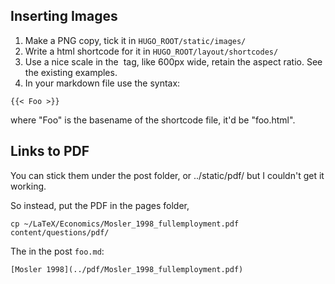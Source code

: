 ## Inserting Images

1. Make a PNG copy, tick it in `HUGO_ROOT/static/images/`
2. Write a html shortcode for it in `HUGO_ROOT/layout/shortcodes/`
3. Use a nice scale in the <img> tag, like 600px wide, retain the aspect ratio. See the existing examples.
4. In your markdown file use the syntax:
```
{{< Foo >}}
```
where "Foo" is the basename of the shortcode file, it'd be "foo.html".


## Links to PDF

You can stick them under the post folder, or ../static/pdf/ but I couldn't get it working.

So instead, put the PDF in the pages folder,
```
cp ~/LaTeX/Economics/Mosler_1998_fullemployment.pdf content/questions/pdf/
```
The in the post `foo.md`:
```
[Mosler 1998](../pdf/Mosler_1998_fullemployment.pdf)
```
